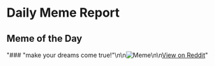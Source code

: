 # Daily Meme Report

## Meme of the Day
"### \"make your dreams come true!\"\n\n![Meme](https://i.redd.it/378mymnj4vke1.png)\n\n[View on Reddit](https://redd.it/1iw6xh9)"
